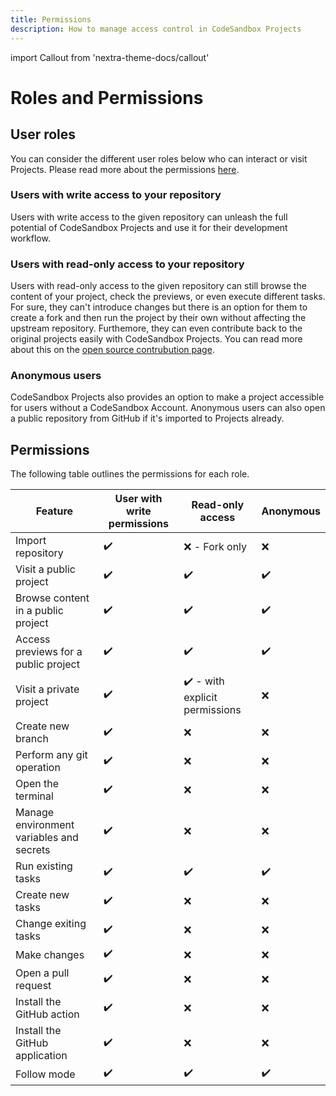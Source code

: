 ```yaml
---
title: Permissions
description: How to manage access control in CodeSandbox Projects
---
```


import Callout from 'nextra-theme-docs/callout'

# Roles and Permissions

## User roles

You can consider the different user roles below who can interact or visit Projects. Please read more about the permissions [here](https://codesandbox.io/docs/projects/teams/permissions).

### Users with write access to your repository

Users with write access to the given repository can unleash the full potential of CodeSandbox Projects and use it for their development workflow.

### Users with read-only access to your repository

Users with read-only access to the given repository can still browse the content of your project, check the previews, or even execute different tasks. For sure, they can't introduce changes but there is an option for them to create a fork and then run the project by their own without affecting the upstream repository. Furthemore, they can even contribute back to the original projects easily with CodeSandbox Projects. You can read more about this on the [open source contrubution page](https://codesandbox.io/docs/projects/docs/getting-started/open-source-collaboration).

### Anonymous users

CodeSandbox Projects also provides an option to make a project accessible for users without a CodeSandbox Account. Anonymous users can also open a public repository from GitHub if it's imported to Projects already. 


## Permissions

The following table outlines the permissions for each role.

| Feature | User with write permissions | Read-only access | Anonymous |
|---------|-----------------------------|------------------|-----------|
|  Import repository       |               ✔️              |          ❌ - Fork only        |     ❌      |
|   Visit a public project      |             ✔️                |        ✔️          |      ✔️     |
|   Browse content in a public project      |             ✔️                |        ✔️          |      ✔️     |
|   Access previews for a public project      |             ✔️                |        ✔️          |      ✔️     |
|   Visit a private project      |             ✔️                |        ✔️  - with explicit permissions        |      ❌     |
|   Create new branch      |             ✔️                |        ❌        |      ❌     |
|   Perform any git operation      |             ✔️                |        ❌        |      ❌     |
|   Open the terminal      |             ✔️                |        ❌        |      ❌     |
|   Manage environment variables and secrets      |             ✔️                |        ❌        |      ❌     |
|   Run existing tasks     |             ✔️                |        ✔️        |      ✔️     |
|   Create new tasks     |             ✔️                |        ❌         |      ❌     |
|   Change exiting tasks     |             ✔️                |        ❌         |      ❌     |
|   Make changes    |             ✔️                |        ❌        |      ❌     |
|   Open a pull request    |             ✔️                |        ❌        |      ❌     |
|   Install the GitHub action    |             ✔️                |        ❌        |      ❌     |
|   Install the GitHub application    |             ✔️                |        ❌        |      ❌     |
|   Follow mode   |             ✔️                |        ✔️        |      ✔️     |